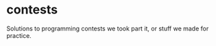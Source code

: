 contests
========

Solutions to programming contests we took part it, or stuff we made for
practice.
